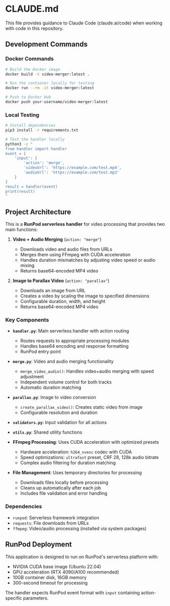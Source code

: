# CLAUDE.md

This file provides guidance to Claude Code (claude.ai/code) when working with code in this repository.

## Development Commands

### Docker Commands
```bash
# Build the Docker image
docker build -t video-merger:latest .

# Run the container locally for testing
docker run --rm -it video-merger:latest

# Push to Docker Hub
docker push your-username/video-merger:latest
```

### Local Testing
```bash
# Install dependencies
pip3 install -r requirements.txt

# Test the handler locally
python3 -c "
from handler import handler
event = {
    'input': {
        'action': 'merge',
        'videoUrl': 'https://example.com/test.mp4',
        'audioUrl': 'https://example.com/test.mp3'
    }
}
result = handler(event)
print(result)
"
```

## Project Architecture

This is a **RunPod serverless handler** for video processing that provides two main functions:

1. **Video + Audio Merging** (`action: "merge"`)
   - Downloads video and audio files from URLs
   - Merges them using FFmpeg with CUDA acceleration
   - Handles duration mismatches by adjusting video speed or audio mixing
   - Returns base64-encoded MP4 video

2. **Image to Parallax Video** (`action: "parallax"`)
   - Downloads an image from URL
   - Creates a video by scaling the image to specified dimensions
   - Configurable duration, width, and height
   - Returns base64-encoded MP4 video

### Key Components

- **`handler.py`**: Main serverless handler with action routing
  - Routes requests to appropriate processing modules
  - Handles base64 encoding and response formatting
  - RunPod entry point

- **`merge.py`**: Video and audio merging functionality
  - `merge_video_audio()`: Handles video+audio merging with speed adjustment
  - Independent volume control for both tracks
  - Automatic duration matching

- **`parallax.py`**: Image to video conversion
  - `create_parallax_video()`: Creates static video from image
  - Configurable resolution and duration

- **`validators.py`**: Input validation for all actions
- **`utils.py`**: Shared utility functions

- **FFmpeg Processing**: Uses CUDA acceleration with optimized presets
  - Hardware acceleration: `h264_nvenc` codec with CUDA
  - Speed optimizations: `ultrafast` preset, CRF 28, 128k audio bitrate
  - Complex audio filtering for duration matching

- **File Management**: Uses temporary directories for processing
  - Downloads files locally before processing
  - Cleans up automatically after each job
  - Includes file validation and error handling

### Dependencies
- `runpod`: Serverless framework integration
- `requests`: File downloads from URLs
- `ffmpeg`: Video/audio processing (installed via system packages)

## RunPod Deployment

This application is designed to run on RunPod's serverless platform with:
- NVIDIA CUDA base image (Ubuntu 22.04)
- GPU acceleration (RTX 4090/A100 recommended)
- 10GB container disk, 16GB memory
- 300-second timeout for processing

The handler expects RunPod event format with `input` containing action-specific parameters.